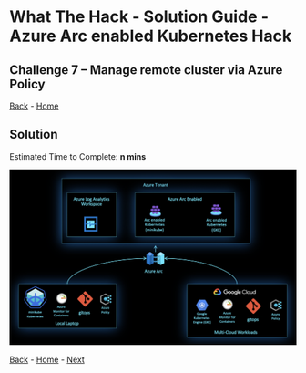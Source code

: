 # What The Hack - Solution Guide - Azure Arc enabled Kubernetes Hack

## Challenge 7 – Manage remote cluster via Azure Policy
[Back](challenge06.md) - [Home](../readme.md)
## Solution

Estimated Time to Complete: **n mins**

 ![](../../img/image8.png)


[Back](challenge06.md) - [Home](../readme.md) - [Next](challenge08.md)
